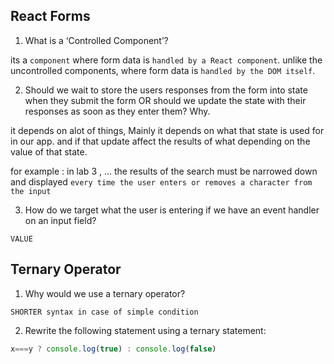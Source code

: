 ## React Forms

1. What is a ‘Controlled Component’?

its a `component` where form data is `handled by a React component`. 
unlike the uncontrolled components, where form data is `handled by the DOM itself`.

2. Should we wait to store the users responses from the form into state when they submit the form OR should we update the state with their responses as soon as they enter them? Why.

it depends on alot of things, 
Mainly it depends on what that state is used for in our app.
and if that update affect the results of what depending on the value of that state.

for example : in lab 3 , ...  the results of the search must be narrowed down and displayed `every time the user enters or removes a character from the input`

3. How do we target what the user is entering if we have an event handler on an input field?

`VALUE`

## Ternary Operator 
1. Why would we use a ternary operator?

`SHORTER syntax in case of simple condition`

2. Rewrite the following statement using a ternary statement:

```js
x===y ? console.log(true) : console.log(false)

```